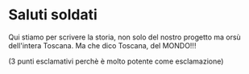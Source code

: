 # Saluti soldati

Qui stiamo per scrivere la storia, non solo del nostro progetto ma orsù dell'intera Toscana. Ma che dico Toscana, del MONDO!!!

(3 punti esclamativi perchè è molto potente come esclamazione)


